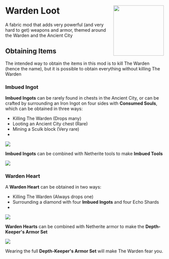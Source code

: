 # Warden Loot <img src="https://media.discordapp.net/attachments/600335615409782796/986564881195102218/sculk_chestplate.gif" align="right" width="160"/>

A fabric mod that adds very powerful (and very hard to get) weapons and armor, themed around the Warden and the Ancient City

## Obtaining Items
The intended way to obtain the items in this mod is to kill The Warden (hence the name), but it is possible to obtain everything without killing The Warden

### Imbued Ingot
**Imbued Ingots** can be rarely found in chests in the Ancient City, or can be crafted by surrounding an Iron Ingot on four sides with **Consumed Souls**, which can be obtained in three ways:
- Killing The Warden (Drops many)
- Looting an Ancient City chest (Rare)
- Mining a Sculk block (Very rare)
- 
<img src="https://media.discordapp.net/attachments/597633988802117642/986801681058652160/imbued_ingot_craft.png"/>

**Imbued Ingots** can be combined with Netherite tools to make **Imbued Tools**

<img src="https://media.discordapp.net/attachments/597633988802117642/986801626339737640/tool_crafting.png"/>

### Warden Heart
A **Warden Heart** can be obtained in two ways:
- Killing The Warden (Always drops one)
- Surrounding a diamond with four **Imbued Ingots** and four Echo Shards
- 
<img src="https://media.discordapp.net/attachments/597633988802117642/986801626130042900/heart_crafting.png"/>

**Warden Hearts** can be combined with Netherite armor to make the **Depth-Keeper's Armor Set**

<img src="https://media.discordapp.net/attachments/597633988802117642/986801657331466300/armor_crafting.png"/>

Wearing the full **Depth-Keeper's Armor Set** will make The Warden fear you.
